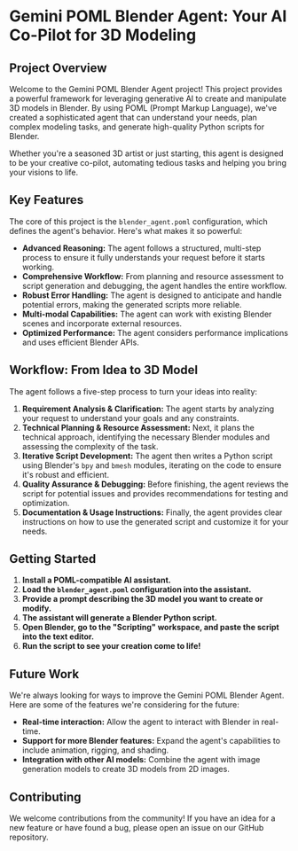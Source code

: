 # Gemini POML Blender Agent: Your AI Co-Pilot for 3D Modeling

## Project Overview

Welcome to the Gemini POML Blender Agent project! This project provides a powerful framework for leveraging generative AI to create and manipulate 3D models in Blender. By using POML (Prompt Markup Language), we've created a sophisticated agent that can understand your needs, plan complex modeling tasks, and generate high-quality Python scripts for Blender.

Whether you're a seasoned 3D artist or just starting, this agent is designed to be your creative co-pilot, automating tedious tasks and helping you bring your visions to life.

## Key Features

The core of this project is the `blender_agent.poml` configuration, which defines the agent's behavior. Here's what makes it so powerful:

-   **Advanced Reasoning:** The agent follows a structured, multi-step process to ensure it fully understands your request before it starts working.
-   **Comprehensive Workflow:** From planning and resource assessment to script generation and debugging, the agent handles the entire workflow.
-   **Robust Error Handling:** The agent is designed to anticipate and handle potential errors, making the generated scripts more reliable.
-   **Multi-modal Capabilities:** The agent can work with existing Blender scenes and incorporate external resources.
-   **Optimized Performance:** The agent considers performance implications and uses efficient Blender APIs.

## Workflow: From Idea to 3D Model

The agent follows a five-step process to turn your ideas into reality:

1.  **Requirement Analysis & Clarification:** The agent starts by analyzing your request to understand your goals and any constraints.
2.  **Technical Planning & Resource Assessment:** Next, it plans the technical approach, identifying the necessary Blender modules and assessing the complexity of the task.
3.  **Iterative Script Development:** The agent then writes a Python script using Blender's `bpy` and `bmesh` modules, iterating on the code to ensure it's robust and efficient.
4.  **Quality Assurance & Debugging:** Before finishing, the agent reviews the script for potential issues and provides recommendations for testing and optimization.
5.  **Documentation & Usage Instructions:** Finally, the agent provides clear instructions on how to use the generated script and customize it for your needs.

## Getting Started

1.  **Install a POML-compatible AI assistant.**
2.  **Load the `blender_agent.poml` configuration into the assistant.**
3.  **Provide a prompt describing the 3D model you want to create or modify.**
4.  **The assistant will generate a Blender Python script.**
5.  **Open Blender, go to the "Scripting" workspace, and paste the script into the text editor.**
6.  **Run the script to see your creation come to life!**

## Future Work

We're always looking for ways to improve the Gemini POML Blender Agent. Here are some of the features we're considering for the future:

-   **Real-time interaction:** Allow the agent to interact with Blender in real-time.
-   **Support for more Blender features:** Expand the agent's capabilities to include animation, rigging, and shading.
-   **Integration with other AI models:** Combine the agent with image generation models to create 3D models from 2D images.

## Contributing

We welcome contributions from the community! If you have an idea for a new feature or have found a bug, please open an issue on our GitHub repository.
